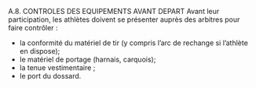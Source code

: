A.8. CONTROLES DES EQUIPEMENTS AVANT DEPART
Avant leur participation, les athlètes doivent se présenter auprès des arbitres pour faire contrôler :

- la conformité du matériel de tir (y compris l’arc de rechange si l’athlète en dispose);
- le matériel de portage (harnais, carquois);
- la tenue vestimentaire ;
- le port du dossard.
